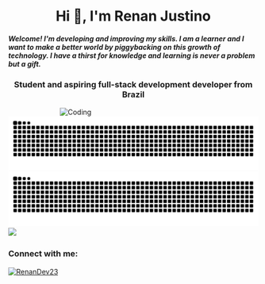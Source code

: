 <h1 align="center">Hi 👋, I'm Renan Justino</h1>
<h5 align="left">Welcome! I'm developing and improving my skills. I am a learner and I want to make a better world by piggybacking on this growth of technology. I have a thirst for knowledge and learning is never a problem but a gift.</h5>
<p align="left">

<h3 align="center">Student and aspiring full-stack development developer from Brazil</h3>

<img align="right" alt="Coding" width="400" src="https://miro.medium.com/max/680/0*7Q3yvSIv_t0ioJ-Z.gif"/>


![github contribution grid snake animation](https://raw.githubusercontent.com/shahradelahi/shahradelahi/output/github-contribution-grid-snake-dark.svg#gh-dark-mode-only)
![github contribution grid snake animation](https://raw.githubusercontent.com/shahradelahi/shahradelahi/output/github-contribution-grid-snake.svg#gh-light-mode-only)
![](https://komarev.com/ghpvc/?username=RenanDev23)

<h3 align="left">Connect with me:</h3>
<p align="left">


<a href="[https://linkedin.com/in/peter-kimanzi-002299206](https://www.linkedin.com/feed/)" target="blank"><img align="center" src="https://raw.githubusercontent.com/rahuldkjain/github-profile-readme-generator/master/src/images/icons/Social/linked-in-alt.svg" alt="RenanDev23" height="30" width="40" /></a>
</p>



<!--
**RenanDev23/RenanDev23** is a ✨ _special_ ✨ repository because its `README.md` (this file) appears on your GitHub profile.

Here are some ideas to get you started:

- 🔭 I’m currently working on ...
- 🌱 I’m currently learning ...
- 👯 I’m looking to collaborate on ...
- 🤔 I’m looking for help with ...
- 💬 Ask me about ...
- 📫 How to reach me: ...
- 😄 Pronouns: ...
- ⚡ Fun fact: ...
-->
